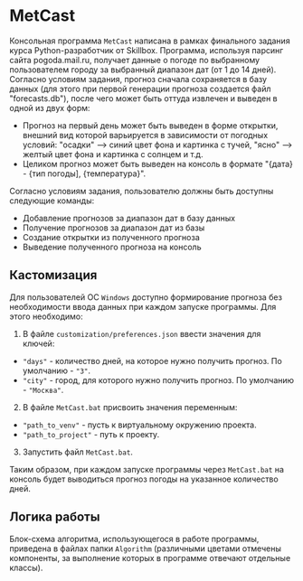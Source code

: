 # MetCast
Консольная программа `MetCast` написана в рамках финального задания курса Python-разработчик от Skillbox. Программа,
используя парсинг сайта pogoda.mail.ru, получает данные о погоде по выбранному пользователем городу за выбранный
диапазон дат (от 1 до 14 дней). Согласно условиям задания, прогноз сначала сохраняется в базу данных (для этого при
первой генерации прогноза создается файл "forecasts.db"), после чего может быть оттуда извлечен и выведен в одной из
двух форм:
- Прогноз на первый день может быть выведен в форме открытки, внешний вид которой варьируется в зависимости от погодных
условий: "осадки" --> синий цвет фона и картинка с тучей, "ясно" --> желтый цвет фона и картинка с солнцем и т.д.
- Целиком прогноз может быть выведен на консоль в формате "{дата} - {тип погоды], {температура}".

Согласно условиям задания, пользователю должны быть доступны следующие команды:
- Добавление прогнозов за диапазон дат в базу данных
- Получение прогнозов за диапазон дат из базы
- Создание открытки из полученного прогноза
- Выведение полученного прогноза на консоль

## Кастомизация
Для пользователей ОС `Windows` доступно формирование прогноза без необходимости ввода данных при каждом запуске программы.
Для этого необходимо:
1. В файле `customization/preferences.json` ввести значения для ключей:
 - `"days"` - количество дней, на которое нужно получить прогноз. По умолчанию - `"3"`.
 - `"city"` - город, для которого нужно получить прогноз. По умолчанию - `"Москва"`.
2. В файле `MetCast.bat` присвоить значения переменным:
 - `"path_to_venv"` - пусть к виртуальному окружению проекта.
 - `"path_to_project"` - путь к проекту.
3. Запустить файл `MetCast.bat`. 

Таким образом, при каждом запуске программы через `MetCast.bat` на консоль будет выводиться прогноз погоды на указанное 
количество дней.

## Логика работы
Блок-схема алгоритма, использующегося в работе программы, приведена в файлах папки `Algorithm` (различными цветами
отмечены компоненты, за выполнение которых в программе отвечают отдельные классы).